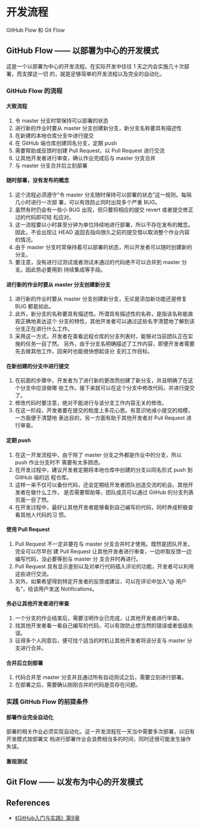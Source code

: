 # 开发流程

GitHub Flow 和 Git Flow


## GitHub Flow —— 以部署为中心的开发模式
这是一个以部署为中心的开发流程。在实际开发中往往 1 天之内会实施几十次部署，而支撑这一切
的，就是足够简单的开发流程以及完全的自动化。

### GitHub Flow 的流程
#### 大致流程
1. 令 master 分支时常保持可以部署的状态
2. 进行新的作业时要从 master 分支创建新分支，新分支名称要具有描述性
3. 在新建的本地仓库分支中进行提交
4. 在 GitHub 端仓库创建同名分支，定期 push
5. 需要帮助或反馈时创建 Pull Request，以 Pull Request 进行交流
6. 让其他开发者进行审查，确认作业完成后与 master 分支合并
7. 与 master 分支合并后立刻部署

#### 随时部署，没有发布的概念
1. 这个流程必须遵守“令 master 分支随时保持可以部署的状态”这一规则。每隔几小时进行一次部
署，可以有效防止同时出现多个严重 BUG。
2. 虽然有时仍会有一些小 BUG 出现，但只要将相应的提交 revert 或者提交修正过的代码即可轻
松应对。
3. 这一流程要以小时甚至分钟为单位持续地进行部署，所以不存在发布的概念。因此，不会出现让
HEAD 返回去指向很久之前的提交借以取消整个作业内容的情况。
4. 由于 master 分支时常保持着可以部署的状态，所以开发者可以随时创建新的分支。
5. 要注意，没有进行过测试或者测试未通过的代码绝不可以合并到 master 分支。因此势必要用到
持续集成等手段。

#### 进行新的作业时要从 master 分支创建新分支
1. 进行新的作业时要从 master 分支创建新分支，无论是添加新功能还是修复 BUG 都是如此。
2. 此外，新分支的名称要具有描述性。所谓具有描述性的名称，是指该名称能直观正确地表达这个
分支的特性，其他开发者可以通过这些名字清楚地了解到该分支正在进行什么工作。
3. 采用这一方式，开发者在查看远程仓库的分支列表时，能够对当前团队正在实施的任务一目了然。
另外，由于分支名明确描述了工作内容，即便开发者需要先去做其他工作，回来时也能很快想起该分
支的工作目标。

#### 在新创建的分支中进行提交
1. 在前面的步骤中，开发者为了进行新的更改而创建了新分支，并且明确了在这个分支中应该做哪
些工作。接下来就可以在这个分支中修改代码，并进行提交了。
2. 修改代码时要注意，绝对不能进行与该分支工作内容无关的修改。
3. 在这一阶段，开发者要在提交的粒度上多花心思。有意识地减小提交的规模，一方面便于清楚地
表达目的，另一方面有助于其他开发者对 Pull Request 进行审查。

#### 定期 push
1. 在这一开发流程中，由于除了 master 分支之外都是作业中的分支，所以 push 作业分支时不
需要有太多顾虑。
2. 在开发过程中，建议开发者定期将本地仓库中创建的分支以同名形式 push 到 GitHub 端的远
程仓库。
3. 这样一来不仅可以备份代码，还会定期给开发者团队创造交流的机会。其他开发者在做什么工作，
是否需要帮助等，团队成员可以通过 GitHub 的分支列表页面一目了然。
4. 在开发过程中，最好让其他开发者能够看到自己编写的代码，同时养成积极查看其他人代码的习
惯。

#### 使用 Pull Request
1. Pull Request 不一定非要在与 master 分支合并时才使用。既然是团队开发，完全可以尽早创
建 Pull Request 让其他开发者进行审查，一边听取反馈一边编写代码，没必要等到与 master 分
支合并时再进行。
2. Pull Request 具有显示差别以及对单行代码插入评论的功能，开发者可以利用这些进行交流。
3. 另外，如果希望得到特定开发者的反馈或建议，可以在评论中加入“@ 用户名”，给该用户发送
Notifications。

#### 务必让其他开发者进行审查
1. 一个分支的作业结束后，需要注明作业已完成，让其他开发者进行审查。
2. 找其他开发者看一看自己编写的代码，可以有效防止想当然的错误或者低级失误。
3. 征得多个人同意后，便可找个适当的时机让其他开发者将该分支与 master 分支进行合并。

#### 合并后立刻部署
1. 代码合并至 master 分支并且通过所有自动测试之后，需要立刻进行部署。
2. 在部署之后，需要确认刚刚合并的代码是否存在问题。

### 实践 GitHub Flow 的前提条件
#### 部署作业完全自动化
部署的相关作业必须实现自动化。这一开发流程在一天当中需要多次部署，以旧有开发模式按部署文
档进行部署作业会浪费相当多的时间，同时还很可能发生操作失误。

#### 重视测试


## Git Flow —— 以发布为中心的开发模式


## References
* [《GitHub入门与实践》第9章](http://www.ituring.com.cn/book/tupubarticle/8191)
